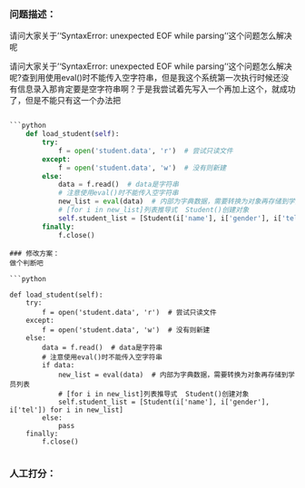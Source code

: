 ### 问题描述：
<p>请问大家关于’‘SyntaxError: unexpected EOF while parsing’‘这个问题怎么解决呢</p>
请问大家关于’‘SyntaxError: unexpected EOF while parsing’‘这个问题怎么解决呢?查到用使用eval()时不能传入空字符串，但是我这个系统第一次执行时候还没有信息录入那肯定要是空字符串啊？于是我尝试着先写入一个再加上这个，就成功了，但是不能只有这一个办法把

```python

```python
    def load_student(self):
        try:
            f = open('student.data', 'r')  # 尝试只读文件
        except:
            f = open('student.data', 'w')  # 没有则新建
        else:
            data = f.read()  # data是字符串
            # 注意使用eval()时不能传入空字符串
            new_list = eval(data)  # 内部为字典数据，需要转换为对象再存储到学员列表
            # [for i in new_list]列表推导式  Student()创建对象
            self.student_list = [Student(i['name'], i['gender'], i['tel']) for i in new_list]
        finally:
            f.close()


```
``` 
### 修改方案：
做个判断吧

```python

def load_student(self):
    try:
        f = open('student.data', 'r')  # 尝试只读文件
    except:
        f = open('student.data', 'w')  # 没有则新建
    else:
        data = f.read()  # data是字符串
        # 注意使用eval()时不能传入空字符串
        if data:
            new_list = eval(data)  # 内部为字典数据，需要转换为对象再存储到学员列表
            # [for i in new_list]列表推导式  Student()创建对象
            self.student_list = [Student(i['name'], i['gender'], i['tel']) for i in new_list]
        else:
            pass
    finally:
        f.close()
 

```

### 人工打分：
